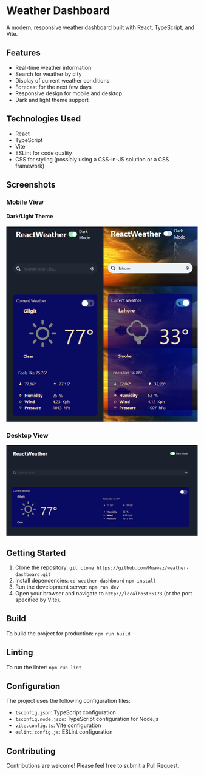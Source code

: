 # Weather Dashboard

A modern, responsive weather dashboard built with React, TypeScript, and Vite.

## Features

- Real-time weather information
- Search for weather by city
- Display of current weather conditions
- Forecast for the next few days
- Responsive design for mobile and desktop
- Dark and light theme support

## Technologies Used

- React
- TypeScript
- Vite
- ESLint for code quality
- CSS for styling (possibly using a CSS-in-JS solution or a CSS framework)

## Screenshots

### Mobile View

#### Dark/Light Theme
![Dark theme mobile screenshot](weather-dashboard-mobile.png)

### Desktop View

![Dark theme desktop screenshot](weather-dashboard.png)

## Getting Started

1. Clone the repository:
   ```git clone https://github.com/Muawaz/weather-dashboard.git```
2. Install dependencies:
  ```cd weather-dashboard```
   ```npm install```
3. Run the development server:
   ```npm run dev```
4. Open your browser and navigate to `http://localhost:5173` (or the port specified by Vite).

## Build

To build the project for production:
   ```npm run build```
## Linting

To run the linter:
   ```npm run lint```

## Configuration

The project uses the following configuration files:

- `tsconfig.json`: TypeScript configuration
- `tsconfig.node.json`: TypeScript configuration for Node.js
- `vite.config.ts`: Vite configuration
- `eslint.config.js`: ESLint configuration

## Contributing

Contributions are welcome! Please feel free to submit a Pull Request.
